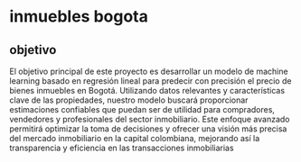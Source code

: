 # inmuebles bogota
## objetivo
El objetivo principal de este proyecto es desarrollar un modelo de machine learning basado en regresión lineal para predecir con precisión el precio de bienes inmuebles en Bogotá. Utilizando datos relevantes y características clave de las propiedades, nuestro modelo buscará proporcionar estimaciones confiables que puedan ser de utilidad para compradores, vendedores y profesionales del sector inmobiliario. Este enfoque avanzado permitirá optimizar la toma de decisiones y ofrecer una visión más precisa del mercado inmobiliario en la capital colombiana, mejorando así la transparencia y eficiencia en las transacciones inmobiliarias
